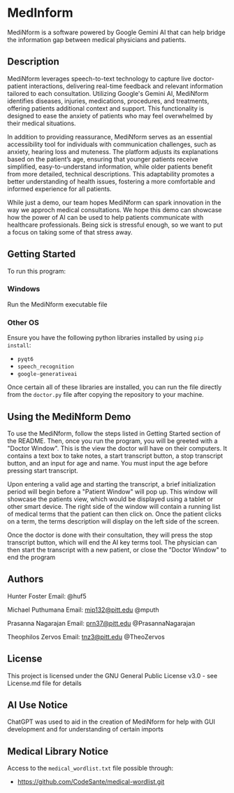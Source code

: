 # MedInform
MediNform is a software powered by Google Gemini AI that can help bridge the information gap between medical physicians and patients.


## Description

MediNform leverages speech-to-text technology to capture live doctor-patient interactions, delivering real-time feedback and relevant information tailored to each consultation. Utilizing Google's Gemini AI, MediNform identifies diseases, injuries, medications, procedures, and treatments, offering patients additional context and support. This functionality is designed to ease the anxiety of patients who may feel overwhelmed by their medical situations.

In addition to providing reassurance, MediNform serves as an essential accessibility tool for individuals with communication challenges, such as anxiety, hearing loss and muteness. The platform adjusts its explanations based on the patient’s age, ensuring that younger patients receive simplified, easy-to-understand information, while older patients benefit from more detailed, technical descriptions. This adaptability promotes a better understanding of health issues, fostering a more comfortable and informed experience for all patients.

While just a demo, our team hopes MediNform can spark innovation in the way we approch medical consultations. We hope this demo can showcase how the power of AI can be used to help patients communicate with healthcare professionals. Being sick is stressful enough, so we want to put a focus on taking some of that stress away.

## Getting Started
To run this program:
### Windows
Run the MediNform executable file
### Other OS
Ensure you have the following python libraries installed by using ``pip install``:
- ``pyqt6``
- ``speech_recognition``
- ``google-generativeai``

Once certain all of these libraries are installed, you can run the file directly from the ``doctor.py`` file after copying the repository to your machine.

## Using the MediNform Demo
To use the MediNform, follow the steps listed in Getting Started section of the README. Then, once you run the program, you will be greeted with a "Doctor Window". This is the view the doctor will have on their computers. It contains a text box to take notes, a start transcript button, a stop transcript button, and an input for age and name. You must input the age before pressing start transcript.

Upon entering a valid age and starting the transcript, a brief initialization period will begin before a "Patient Window" will pop up. This window will showcase the patients view, which would be displayed using a tablet or other smart device. The right side of the window will contain a running list of medical terms that the patient can then click on. Once the patient clicks on a term, the terms description will display on the left side of the screen.

Once the doctor is done with their consultation, they will press the stop transcript button, which will end the AI key terms tool. The physician can then start the transcript with a new patient, or close the "Doctor Window" to end the program


## Authors
Hunter Foster
Email: 
@huf5

Michael Puthumana
Email: mip132@pitt.edu
@mputh

Prasanna Nagarajan
Email: prn37@pitt.edu
@PrasannaNagarajan

Theophilos Zervos
Email: tnz3@pitt.edu
@TheoZervos

## License
This project is licensed under the GNU General Public License v3.0 - see License.md file for details

## AI Use Notice
ChatGPT was used to aid in the creation of MediNform for help with GUI development and for understanding of certain imports

## Medical Library Notice
Access to the ``medical_wordlist.txt`` file possible through:
- https://github.com/CodeSante/medical-wordlist.git
